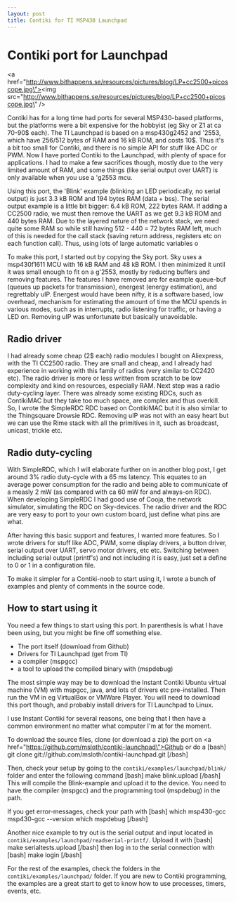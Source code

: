```yaml
---
layout: post
title: Contiki for TI MSP430 Launchpad
---
```


<h1>Contiki port for Launchpad</h1>

<a href=\"http://www.bithappens.se/resources/pictures/blog/LP+cc2500+picoscope.jpg\"><img src=\"http://www.bithappens.se/resources/pictures/blog/LP+cc2500+picoscope.jpg\" /></a>

Contiki has for a long time had ports for several MSP430-based platforms, but the platforms were a bit expensive for the hobbyist (eg Sky or Z1 at ca 70-90$ each). The TI Launchpad is based on a msp430g2452 and \'2553, which have 256/512 bytes of RAM and 16 kB ROM, and costs 10$. Thus it\'s a bit too small for Contiki, and there is no simple API for stuff like ADC or PWM. Now I have ported Contiki to the Launchpad, with plenty of space for applications. I had to make a few sacrifices though, mostly due to the very limited amount of RAM, and some things (like serial output over UART) is only available when you use a \'g2553 mcu.

Using this port, the \'Blink\' example (blinking an LED periodically, no serial output) is just 3.3 kB ROM and 194 bytes RAM (data + bss). The serial output example is a little bit bigger: 6.4 kB ROM, 222 bytes RAM. If adding a CC2500 radio, we must then remove the UART as we get 9.3 kB ROM and 440 bytes RAM. Due to the layered nature of the network stack, we need quite some RAM so while still having 512 - 440 = 72 bytes RAM left, much of this is needed for the call stack (saving return address, registers etc on each function call). Thus, using lots of large automatic variables o



<!--more-->
To make this port, I started out by copying the Sky port. Sky uses a msp430f1611 MCU with 16 kB RAM and 48 kB ROM. I then minimized it until it was small enough to fit on a g\'2553, mostly by reducing buffers and removing features. The features I have removed are for example queue-buf (queues up packets for transmission), energest (energy estimation), and regrettably uIP. Energest would have been nifty, it is a software based, low overhead, mechanism for estimating the amount of time the MCU spends in various modes, such as in interrupts, radio listening for traffic, or having a LED on. Removing uIP was unfortunate but basically unavoidable.

<h2>Radio driver</h2>
I had already some cheap (2$ each) radio modules I bought on Aliexpress, with the TI CC2500 radio. They are small and cheap, and I already had experience in working with this family of radios (very similar to CC2420 etc). The radio driver is more or less written from scratch to be low complexity and kind on resources, especially RAM. Next step was a radio duty-cycling layer. There was already some existing RDCs, such as ContikiMAC but they take too much space, are complex and thus overkill. So, I wrote the SimpleRDC RDC based on ContikiMAC but it is also similar to the Thingsquare Drowsie RDC. Removing uIP was not with an easy heart but we can use the Rime stack with all the primitives in it, such as broadcast, unicast, trickle etc.

<h2>Radio duty-cycling</h2>
With SimpleRDC, which I will elaborate further on in another blog post, I get around 3% radio duty-cycle with a 65 ms latency. This equates to an average power consumption for the radio and being able to communicate of a measly 2 mW (as compared with ca 60 mW for and always-on RDC). When developing SimpleRDC I had good use of Cooja, the network simulator, simulating the RDC on Sky-devices. The radio driver and the RDC are very easy to port to your own custom board, just define what pins are what.

After having this basic support and features, I wanted more features. So I wrote drivers for stuff like ADC, PWM, some display drivers, a button driver, serial output over UART, servo motor drivers, etc etc. Switching between including serial output (printf\'s) and not including it is easy, just set a define to 0 or 1 in a configuration file.

To make it simpler for a Contiki-noob to start using it, I wrote a bunch of examples and plenty of comments in the source code.

<h2>How to start using it</h2>

You need a few things to start using this port. In parenthesis is what I have been using, but you might be fine off something else.

<ul>
<li>The port itself (download from Github)</li>
<li>Drivers for TI Launchpad (get from TI)</li>
<li>a compiler (mspgcc)</li>
<li>a tool to upload the compiled binary with (mspdebug)</li>
</ul>

The most simple way may be to download the Instant Contiki Ubuntu virtual machine (VM) with mspgcc, java, and lots of drivers etc pre-installed. Then run the VM in eg VirtualBox or VMWare Player. You will need to download this port though, and probably install drivers for TI Launchpad to Linux.

I use Instant Contiki for several reasons, one being that I then have a common environment no matter what computer I\'m at for the moment.

To download the source files, clone (or download a zip) the port on <a href=\"https://github.com/msloth/contiki-launchpad\">Github</a> or do a 
[bash]
  git clone git://github.com/msloth/contiki-launchpad.git
[/bash]

Then, check your setup by going to the <code>contiki/examples/launchpad/blink/</code> folder and enter the following command
[bash]
  make blink.upload
[/bash]
This will compile the Blink-example and upload it to the device. You need to have the compiler (mspgcc) and the programming tool (mspdebug) in the path.

If you get error-messages, check your path with
[bash]
  which msp430-gcc
  msp430-gcc --version
  which mspdebug
[/bash]

Another nice example to try out is the serial output and input located in <code>contiki/examples/launchpad/readserial-printf/</code>. Upload it with
[bash]
  make serialtests.upload
[/bash]
then log in to the serial connection with
[bash]
  make login
[/bash]

For the rest of the examples, check the folders in the <code>contiki/examples/launchpad/</code> folder. If you are new to Contiki programming, the examples are a great start to get to know how to use processes, timers, events, etc.
